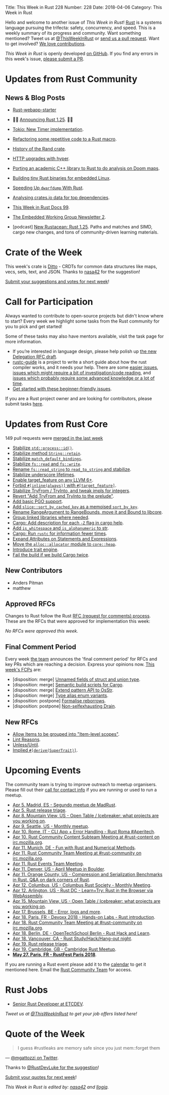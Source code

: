 Title: This Week in Rust 228
Number: 228
Date: 2018-04-06
Category: This Week in Rust

Hello and welcome to another issue of *This Week in Rust*!
[Rust](http://rust-lang.org) is a systems language pursuing the trifecta: safety, concurrency, and speed.
This is a weekly summary of its progress and community.
Want something mentioned? Tweet us at [@ThisWeekInRust](https://twitter.com/ThisWeekInRust) or [send us a pull request](https://github.com/cmr/this-week-in-rust).
Want to get involved? [We love contributions](https://github.com/rust-lang/rust/blob/master/CONTRIBUTING.md).

*This Week in Rust* is openly developed [on GitHub](https://github.com/cmr/this-week-in-rust).
If you find any errors in this week's issue, [please submit a PR](https://github.com/cmr/this-week-in-rust/pulls).

# Updates from Rust Community

## News & Blog Posts
* [Rust-webapp-starter](https://github.com/OUISRC/Rust-webapp-starter)

* 🎈🎉 [Announcing Rust 1.25](https://blog.rust-lang.org/2018/03/29/Rust-1.25.html). 🎉🎈
* [Tokio: New Timer implementation](https://tokio.rs/blog/2018-03-timers/).
* [Refactoring some repetitive code to a Rust macro](https://people.gnome.org/~federico/blog/refactoring-some-repetitive-code-to-a-macro.html).
* [History of the Rand crate](https://www.reddit.com/r/rust/comments/87qy40/history_of_the_rand_crate/).
* [HTTP upgrades with hyper](http://seanmonstar.com/post/172531530657/http-upgrades-with-hyper).
* [Porting an academic C++ library to Rust to do analysis on Doom maps](https://eev.ee/blog/2018/03/30/a-geometric-rust-adventure/).
* [Building tiny Rust binaries for embedded Linux](https://jamesmunns.com/update/2018/04/01/tinyrocket.html).
* [Speeding Up `dwarfdump` With Rust](https://robert.ocallahan.org/2018/03/speeding-up-dwarfdump-with-rust.html).
* [Analysing crates.io data for top dependencies](https://tirkarthi.github.io/rust/2018/03/30/analyzing-crates-data.html).
* [This Week in Rust Docs 99](https://guillaumegomez.github.io/this-week-in-rust-docs/blog/this-week-in-rust-docs-99).
* [The Embedded Working Group Newsletter 2](https://internals.rust-lang.org/t/the-embedded-working-group-newsletter-2/7176).
* [podcast] [New Rustacean: Rust 1.25](https://newrustacean.com/show_notes/news/rust_1_25/). Paths and matches and SIMD, cargo new changes, and tons of community-driven learning materials.

# Crate of the Week

This week's crate is [Ditto](https://github.com/alex-shapiro/ditto) - CRDTs for common data structures like maps, vecs, sets, text, and JSON. Thanks to [nasa42](https://users.rust-lang.org/u/nasa42) for the suggestion!

[Submit your suggestions and votes for next week][submit_crate]!

[submit_crate]: https://users.rust-lang.org/t/crate-of-the-week/2704

# Call for Participation

Always wanted to contribute to open-source projects but didn't know where to start?
Every week we highlight some tasks from the Rust community for you to pick and get started!

Some of these tasks may also have mentors available, visit the task page for more information.

* If you’re interested in language design, please help polish up [the new Delegation RFC draft](https://internals.rust-lang.org/t/new-rfc-for-delegation-anyone-interested-in-contributing/6644/8).
* [rustc-guide](https://github.com/rust-lang-nursery/rustc-guide) is a project to write a short guide about how the rust compiler works, and it needs your help. There are some [easier issues](https://github.com/rust-lang-nursery/rustc-guide/issues?q=is%3Aissue+is%3Aopen+label%3AEasy), [issues which might require a bit of investigation/code reading](https://github.com/rust-lang-nursery/rustc-guide/issues?q=is%3Aissue+is%3Aopen+label%3AMedium), and [issues which probably require some advanced knowledge or a lot of time](https://github.com/rust-lang-nursery/rustc-guide/issues?utf8=%E2%9C%93&q=is%3Aissue+is%3Aopen+label%3AHard).
* [Get started with these beginner-friendly issues](https://www.rustaceans.org/findwork/starters).

If you are a Rust project owner and are looking for contributors, please submit tasks [here][guidelines].

[guidelines]: https://users.rust-lang.org/t/twir-call-for-participation/4821

# Updates from Rust Core

149 pull requests were [merged in the last week][merged]

[merged]: https://github.com/search?q=is%3Apr+org%3Arust-lang+is%3Amerged+merged%3A2018-03-26..2018-04-02

* [Stabilize `std::process::id()`](https://github.com/rust-lang/rust/pull/49574).
* [Stabilize method `String::retain`](https://github.com/rust-lang/rust/pull/49243).
* [Stabilize `match_default_bindings`](https://github.com/rust-lang/rust/pull/49394).
* [Stabilize `fs::read` and `fs::write`](https://github.com/rust-lang/rust/pull/49422).
* [Rename `fs::read_string` to `read_to_string` and stabilize](https://github.com/rust-lang/rust/pull/49522).
* [Stabilize underscore lifetimes](https://github.com/rust-lang/rust/pull/49458).
* [Enable target_feature on any LLVM 6+](https://github.com/rust-lang/rust/pull/49428).
* [Forbid `#[inline(always)]` with `#[target_feature]`](https://github.com/rust-lang/rust/pull/49425).
* [Stabilize TryFrom / TryInto, and tweak impls for integers](https://github.com/rust-lang/rust/pull/49305).
* [Revert "Add TryFrom and TryInto to the prelude"](https://github.com/rust-lang/rust/pull/49518).
* [Add basic PGO support](https://github.com/rust-lang/rust/pull/48346).
* [Add `slice::sort_by_cached_key` as a memoised `sort_by_key`](https://github.com/rust-lang/rust/pull/48639).
* [Rename RangeArgument to RangeBounds, move it and Bound to libcore](https://github.com/rust-lang/rust/pull/49163).
* [Group linked libraries where needed](https://github.com/rust-lang/rust/pull/49316).
* [Cargo: Add description for each `-Z` flag in cargo help](https://github.com/rust-lang/cargo/pull/5235).
* [Add `is_whitespace` and `is_alphanumeric` to str](https://github.com/rust-lang/rust/pull/49381).
* [Cargo: Run `rustc` for information fewer times](https://github.com/rust-lang/cargo/pull/5249).
* [Expand Attributes on Statements and Expressions](https://github.com/rust-lang/rust/pull/49124).
* [Move the `alloc::allocator` module to `core::heap`](https://github.com/rust-lang/rust/pull/49481).
* [Introduce trait engine](https://github.com/rust-lang/rust/pull/49202).
* [Fail the build if we build Cargo twice](https://github.com/rust-lang/rust/pull/49053).

## New Contributors

* Anders Pitman
* matthew

## Approved RFCs

Changes to Rust follow the Rust [RFC (request for comments)
process](https://github.com/rust-lang/rfcs#rust-rfcs). These
are the RFCs that were approved for implementation this week:

*No RFCs were approved this week.*

## Final Comment Period

Every week [the team](https://www.rust-lang.org/team.html) announces the
'final comment period' for RFCs and key PRs which are reaching a
decision. Express your opinions now. [This week's FCPs][fcp] are:

[fcp]: https://github.com/rust-lang/rfcs/labels/final-comment-period

* [disposition: merge] [Unnamed fields of struct and union type](https://github.com/rust-lang/rfcs/pull/2102).
* [disposition: merge] [Semantic build scripts for Cargo](https://github.com/rust-lang/rfcs/pull/2196).
* [disposition: merge] [Extend pattern API to OsStr](https://github.com/rust-lang/rfcs/pull/2295).
* [disposition: merge] [Type alias enum variants](https://github.com/rust-lang/rfcs/pull/2338).
* [disposition: postpone] [Formalise reborrows](https://github.com/rust-lang/rfcs/pull/2364).
* [disposition: postpone] [Non-selfexhausting Drain](https://github.com/rust-lang/rfcs/pull/2369).

## New RFCs

* [Allow Items to be grouped into "Item-level scopes"](https://github.com/rust-lang/rfcs/pull/2377).
* [Lint Reasons](https://github.com/rust-lang/rfcs/pull/2383).
* [Unless/Until](https://github.com/rust-lang/rfcs/pull/2384).
* [Implied `#[derive(SuperTrait)]`](https://github.com/rust-lang/rfcs/pull/2385).

# Upcoming Events

The community team is trying to improve outreach to meetup organisers. Please fill out their [call for contact info](https://docs.google.com/forms/d/e/1FAIpQLSf52YXGhqBaHtCXtVna4iHYMK7IQaTqUW6V-ztsZC8C2TBInQ/viewform) if you are running or used to run a meetup.

* [Apr  5. Madrid, ES - Segundo meetup de MadRust](https://www.meetup.com/MadRust/events/248884690/).
* [Apr  5. Rust release triage](https://internals.rust-lang.org/t/release-cycle-triage-proposal/3544).
* [Apr  8. Mountain View, US - Open Table / Icebreaker: what projects are you working on](https://www.meetup.com/Rust-Dev-in-Mountain-View/events/glnfcpyxgblb/).
* [Apr  9. Seattle, US - Monthly meetup](https://www.meetup.com/Seattle-Rust-Meetup/events/hztzcpyxgbmb/).
* [Apr 10. Rome, IT - CLI App + Error Handling - Rust Roma #Aperitech](https://www.meetup.com/Rust-Roma/events/249232048/).
* [Apr 10. Rust Community Content Subteam Meeting at #rust-content on irc.mozilla.org](irc://irc.mozilla.org/rust-content).
* [Apr 11. Munich, DE - Fun with Rust and Numerical Methods](https://www.meetup.com/rust-munich/events/248055969/).
* [Apr 11. Rust Community Team Meeting at #rust-community on irc.mozilla.org](irc://irc.mozilla.org/rust-community).
* [Apr 11. Rust Events Team Meeting](https://t.me/joinchat/EkKINhHCgZ9llzvPidOssA).
* [Apr 11. Denver, US - April Meetup in Boulder](https://www.meetup.com/Rust-Boulder-Denver/events/248792627/).
* [Apr 11. Orange County, US - Compression and Serialization Benchmarks in Rust. Q&A on dark corners of Rust](https://www.meetup.com/oc-rust/events/249137682/).
* [Apr 12. Columbus, US - Columbus Rust Society - Monthly Meeting](https://www.meetup.com/columbus-rs/events/czcwhlyxgbqb/).
* [Apr 12. Arlington, US - Rust DC - Learn+Try: Rust in the Browser via WebAssembly](https://www.meetup.com/RustDC/events/248552247/).
* [Apr 15. Mountain View, US - Open Table / Icebreaker: what projects are you working on](https://www.meetup.com/Rust-Dev-in-Mountain-View/events/glnfcpyxgbtb/).
* [Apr 17. Brussels, BE - Error, logs and more](https://www.meetup.com/Belgium-Rust-user-group/events/248297132/).
* [Apr 18. Paris, FR - Devoxx 2018 - Hands-on Labs - Rust introduction](http://cfp.devoxx.fr/2018/talk/QAL-4376/Atelier_Rust).
* [Apr 18. Rust Community Team Meeting at #rust-community on irc.mozilla.org](irc://irc.mozilla.org/rust-community).
* [Apr 18. Berlin, DE - OpenTechSchool Berlin - Rust Hack and Learn](https://www.meetup.com/opentechschool-berlin/events/247388143/).
* [Apr 18. Vancouver, CA - Rust Study/Hack/Hang-out night](https://www.meetup.com/Vancouver-Rust/events/ckwdlpyxgbxb/).
* [Apr 19. Rust release triage](https://internals.rust-lang.org/t/release-cycle-triage-proposal/3544).
* [Apr 19. Cambridge, GB - Cambridge Rust Meetup](https://www.meetup.com/Cambridge-Rust-Meetup/events/pzwshpyxgbzb/).
* **[May 27. Paris, FR - RustFest Paris 2018](https://paris.rustfest.eu/)**.

If you are running a Rust event please add it to the [calendar] to get
it mentioned here. Email the [Rust Community Team][community] for access.

[calendar]: https://www.google.com/calendar/embed?src=apd9vmbc22egenmtu5l6c5jbfc%40group.calendar.google.com
[community]: mailto:community-team@rust-lang.org

# Rust Jobs

* [Senior Rust Developer at ETCDEV](https://www.etcdevteam.com/job-senior-rust.html).

*Tweet us at [@ThisWeekInRust](https://twitter.com/ThisWeekInRust) to get your job offers listed here!*

# Quote of the Week

> I guess #rustleaks are memory safe since you just mem::forget them

— [@mgattozzi on Twitter](https://twitter.com/mgattozzi/status/979516899791986688).

Thanks to [@RustDevLuke for the suggestion](https://twitter.com/RustDevLuke/status/979518801648611328)!

[Submit your quotes for next week][submit]!

[submit]: http://users.rust-lang.org/t/twir-quote-of-the-week/328

*This Week in Rust is edited by: [nasa42](https://github.com/nasa42) and [llogiq](https://github.com/llogiq).*
